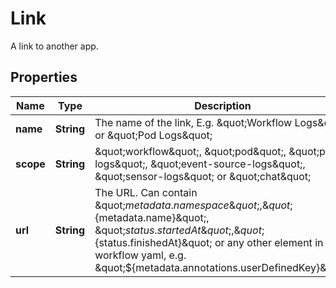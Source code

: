 

# Link

A link to another app.
## Properties

Name | Type | Description | Notes
------------ | ------------- | ------------- | -------------
**name** | **String** | The name of the link, E.g. \&quot;Workflow Logs\&quot; or \&quot;Pod Logs\&quot; | 
**scope** | **String** | \&quot;workflow\&quot;, \&quot;pod\&quot;, \&quot;pod-logs\&quot;, \&quot;event-source-logs\&quot;, \&quot;sensor-logs\&quot; or \&quot;chat\&quot; | 
**url** | **String** | The URL. Can contain \&quot;${metadata.namespace}\&quot;, \&quot;${metadata.name}\&quot;, \&quot;${status.startedAt}\&quot;, \&quot;${status.finishedAt}\&quot; or any other element in workflow yaml, e.g. \&quot;${metadata.annotations.userDefinedKey}\&quot; | 



